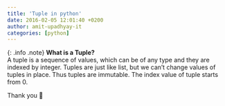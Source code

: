 ```yaml
---
title: 'Tuple in python'
date: 2016-02-05 12:01:40 +0200
author: amit-upadhyay-it
categories: [python]
---
```



{: .info .note}
**What is a Tuple?**<br>A tuple is a sequence of values, which can be of any type and they are indexed by integer. Tuples are just like list, but we can’t change values of tuples in place. Thus tuples are immutable. The index value of tuple starts from 0.


Thank you 👏
